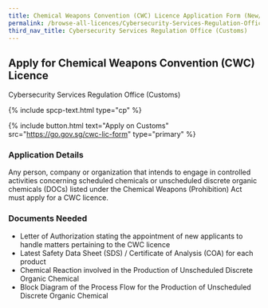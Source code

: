 ```yaml
---
title: Chemical Weapons Convention (CWC) Licence Application Form (New/Renewal)
permalink: /browse-all-licences/Cybersecurity-Services-Regulation-Office-(Customs)/Chemical-Weapons-Convention-(CWC)-Licence-Application-Form-(New-Renewal)
third_nav_title: Cybersecurity Services Regulation Office (Customs)
---
```


## Apply for Chemical Weapons Convention (CWC) Licence

Cybersecurity Services Regulation Office (Customs)

{% include spcp-text.html type="cp" %}

{% include button.html text="Apply on Customs" src="https://go.gov.sg/cwc-lic-form" type="primary" %}

<H3>Application Details</H3>

Any person, company or organization that intends to engage in controlled activities concerning scheduled chemicals or unscheduled discrete organic chemicals (DOCs) listed under the Chemical Weapons (Prohibition) Act must apply for a CWC licence.

<H3>Documents Needed</H3>

<ul>
<li>Letter of Authorization stating the appointment of new applicants to handle matters pertaining to the CWC licence</li>
<li>Latest Safety Data Sheet (SDS) / Certificate of Analysis (COA) for each product</li>
<li>Chemical Reaction involved in the Production of Unscheduled Discrete Organic Chemical</li>
<li>Block Diagram of the Process Flow for the Production of Unscheduled Discrete Organic Chemical</li>
</ul>

